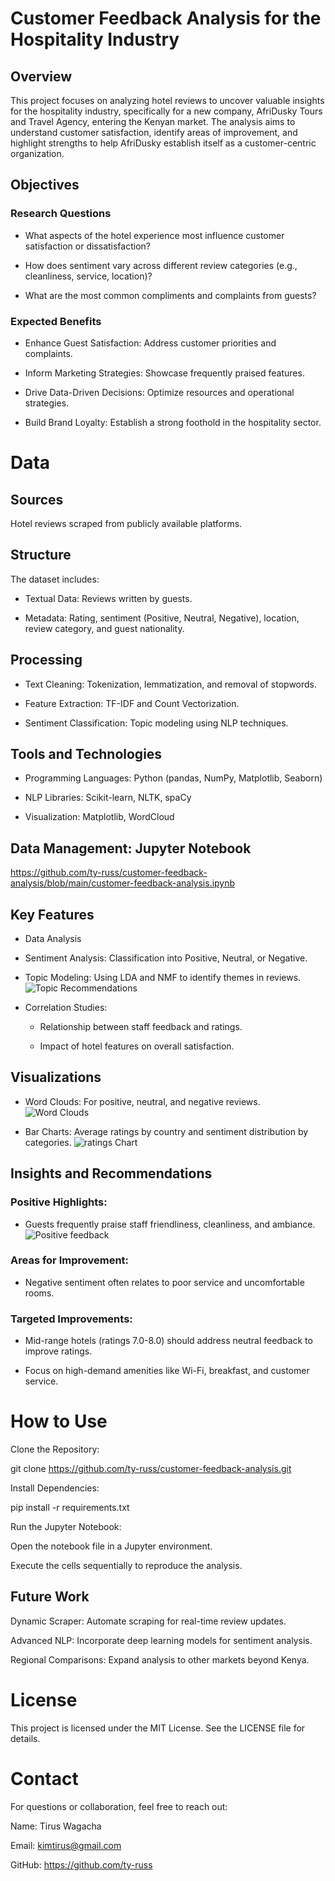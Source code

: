 # Customer Feedback Analysis for the Hospitality Industry

## Overview

This project focuses on analyzing hotel reviews to uncover valuable insights for the hospitality industry, specifically for a new company, AfriDusky Tours and Travel Agency, entering the Kenyan market. The analysis aims to understand customer satisfaction, identify areas of improvement, and highlight strengths to help AfriDusky establish itself as a customer-centric organization.

## Objectives

### Research Questions

- What aspects of the hotel experience most influence customer satisfaction or dissatisfaction?

- How does sentiment vary across different review categories (e.g., cleanliness, service, location)?

- What are the most common compliments and complaints from guests?

### Expected Benefits

- Enhance Guest Satisfaction: Address customer priorities and complaints.

- Inform Marketing Strategies: Showcase frequently praised features.

- Drive Data-Driven Decisions: Optimize resources and operational strategies.

- Build Brand Loyalty: Establish a strong foothold in the hospitality sector.

# Data

## Sources

Hotel reviews scraped from publicly available platforms.

## Structure

The dataset includes:

- Textual Data: Reviews written by guests.

- Metadata: Rating, sentiment (Positive, Neutral, Negative), location, review category, and guest nationality.

## Processing

- Text Cleaning: Tokenization, lemmatization, and removal of stopwords.

- Feature Extraction: TF-IDF and Count Vectorization.

- Sentiment Classification: Topic modeling using NLP techniques.

## Tools and Technologies

- Programming Languages: Python (pandas, NumPy, Matplotlib, Seaborn)

- NLP Libraries: Scikit-learn, NLTK, spaCy

- Visualization: Matplotlib, WordCloud

## Data Management: Jupyter Notebook
https://github.com/ty-russ/customer-feedback-analysis/blob/main/customer-feedback-analysis.ipynb

## Key Features

- Data Analysis

- Sentiment Analysis: Classification into Positive, Neutral, or Negative.

- Topic Modeling: Using LDA and NMF to identify themes in reviews.
  ![Topic Recommendations](images/recommendations.jpeg)

- Correlation Studies:

  - Relationship between staff feedback and ratings.

  - Impact of hotel features on overall satisfaction.

## Visualizations

- Word Clouds: For positive, neutral, and negative reviews.
  ![Word Clouds](images/wordclouds.jpeg)

- Bar Charts: Average ratings by country and sentiment distribution by categories.
  ![ratings Chart](images/ratings_bar.jpeg)

## Insights and Recommendations

### Positive Highlights:

- Guests frequently praise staff friendliness, cleanliness, and ambiance.
  ![Positive feedback](images/positives.jpeg)

### Areas for Improvement:

- Negative sentiment often relates to poor service and uncomfortable rooms.

### Targeted Improvements:

- Mid-range hotels (ratings 7.0-8.0) should address neutral feedback to improve ratings.

- Focus on high-demand amenities like Wi-Fi, breakfast, and customer service.

# How to Use

Clone the Repository:

git clone https://github.com/ty-russ/customer-feedback-analysis.git

Install Dependencies:

pip install -r requirements.txt

Run the Jupyter Notebook:

Open the notebook file in a Jupyter environment.

Execute the cells sequentially to reproduce the analysis.

## Future Work

Dynamic Scraper: Automate scraping for real-time review updates.

Advanced NLP: Incorporate deep learning models for sentiment analysis.

Regional Comparisons: Expand analysis to other markets beyond Kenya.

# License

This project is licensed under the MIT License. See the LICENSE file for details.

# Contact

For questions or collaboration, feel free to reach out:

Name: Tirus Wagacha

Email: kimtirus@gmail.com

GitHub: https://github.com/ty-russ


